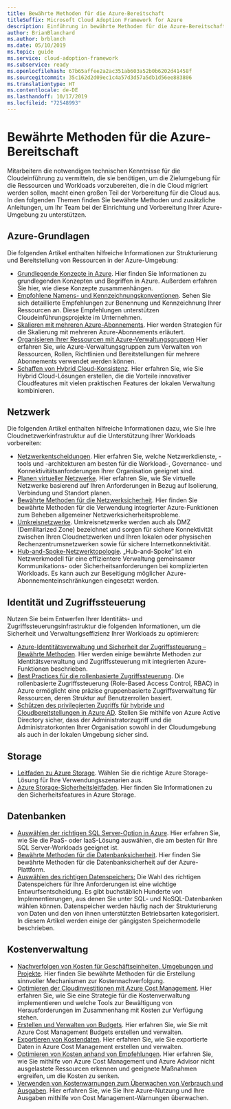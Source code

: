 ```yaml
---
title: Bewährte Methoden für die Azure-Bereitschaft
titleSuffix: Microsoft Cloud Adoption Framework for Azure
description: Einführung in bewährte Methoden für die Azure-Bereitschaft
author: BrianBlanchard
ms.author: brblanch
ms.date: 05/10/2019
ms.topic: guide
ms.service: cloud-adoption-framework
ms.subservice: ready
ms.openlocfilehash: 67b65affee2a2ac351ab603a52b0b6202d41458f
ms.sourcegitcommit: 35c162d2d09ec1c4a57d3d57a5db1d56ee883806
ms.translationtype: HT
ms.contentlocale: de-DE
ms.lasthandoff: 10/17/2019
ms.locfileid: "72548993"
---
```

# <a name="best-practices-for-azure-readiness"></a>Bewährte Methoden für die Azure-Bereitschaft

Mitarbeitern die notwendigen technischen Kenntnisse für die Cloudeinführung zu vermitteln, die sie benötigen, um die Zielumgebung für die Ressourcen und Workloads vorzubereiten, die in die Cloud migriert werden sollen, macht einen großen Teil der Vorbereitung für die Cloud aus. In den folgenden Themen finden Sie bewährte Methoden und zusätzliche Anleitungen, um Ihr Team bei der Einrichtung und Vorbereitung Ihrer Azure-Umgebung zu unterstützen.

## <a name="azure-fundamentals"></a>Azure-Grundlagen

Die folgenden Artikel enthalten hilfreiche Informationen zur Strukturierung und Bereitstellung von Ressourcen in der Azure-Umgebung:

- [Grundlegende Konzepte in Azure](../considerations/fundamental-concepts.md). Hier finden Sie Informationen zu grundlegenden Konzepten und Begriffen in Azure. Außerdem erfahren Sie hier, wie diese Konzepte zusammenhängen.
- [Empfohlene Namens- und Kennzeichnungskonventionen](../considerations/naming-and-tagging.md). Sehen Sie sich detaillierte Empfehlungen zur Benennung und Kennzeichnung Ihrer Ressourcen an. Diese Empfehlungen unterstützen Cloudeinführungsprojekte im Unternehmen.
- [Skalieren mit mehreren Azure-Abonnements](../considerations/scaling-subscriptions.md). Hier werden Strategien für die Skalierung mit mehreren Azure-Abonnements erläutert.
- [Organisieren Ihrer Ressourcen mit Azure-Verwaltungsgruppen](https://docs.microsoft.com/azure/governance/management-groups/?toc=https://docs.microsoft.com/azure/cloud-adoption-framework/toc.json&bc=https://docs.microsoft.com/azure/cloud-adoption-framework/_bread/toc.json) Hier erfahren Sie, wie Azure-Verwaltungsgruppen zum Verwalten von Ressourcen, Rollen, Richtlinien und Bereitstellungen für mehrere Abonnements verwendet werden können.
- [Schaffen von Hybrid Cloud-Konsistenz](../../infrastructure/misc/hybrid-consistency.md). Hier erfahren Sie, wie Sie Hybrid Cloud-Lösungen erstellen, die die Vorteile innovativer Cloudfeatures mit vielen praktischen Features der lokalen Verwaltung kombinieren.

## <a name="networking"></a>Netzwerk

Die folgenden Artikel enthalten hilfreiche Informationen dazu, wie Sie Ihre Cloudnetzwerkinfrastruktur auf die Unterstützung Ihrer Workloads vorbereiten:

- [Netzwerkentscheidungen](../considerations/network-decisions.md). Hier erfahren Sie, welche Netzwerkdienste, -tools und -architekturen am besten für die Workload-, Governance- und Konnektivitätsanforderungen Ihrer Organisation geeignet sind.
- [Planen virtueller Netzwerke](https://docs.microsoft.com/azure/virtual-network/virtual-network-vnet-plan-design-arm?toc=https://docs.microsoft.com/azure/cloud-adoption-framework/toc.json&bc=https://docs.microsoft.com/azure/cloud-adoption-framework/_bread/toc.json). Hier erfahren Sie, wie Sie virtuelle Netzwerke basierend auf Ihren Anforderungen in Bezug auf Isolierung, Verbindung und Standort planen.
- [Bewährte Methoden für die Netzwerksicherheit](https://docs.microsoft.com/azure/security/azure-security-network-security-best-practices?toc=https://docs.microsoft.com/azure/cloud-adoption-framework/toc.json&bc=https://docs.microsoft.com/azure/cloud-adoption-framework/_bread/toc.json). Hier finden Sie bewährte Methoden für die Verwendung integrierter Azure-Funktionen zum Beheben allgemeiner Netzwerksicherheitsprobleme.
- [Umkreisnetzwerke](./perimeter-networks.md). Umkreisnetzwerke werden auch als DMZ (Demilitarized Zone) bezeichnet und sorgen für sichere Konnektivität zwischen Ihren Cloudnetzwerken und Ihren lokalen oder physischen Rechenzentrumsnetzwerken sowie für sichere Internetkonnektivität.
- [Hub-and-Spoke-Netzwerktopologie](./hub-spoke-network-topology.md). „Hub-and-Spoke“ ist ein Netzwerkmodell für eine effizientere Verwaltung gemeinsamer Kommunikations- oder Sicherheitsanforderungen bei komplizierten Workloads. Es kann auch zur Beseitigung möglicher Azure-Abonnementeinschränkungen eingesetzt werden.

## <a name="identity-and-access-control"></a>Identität und Zugriffssteuerung

Nutzen Sie beim Entwerfen Ihrer Identitäts- und Zugriffssteuerungsinfrastruktur die folgenden Informationen, um die Sicherheit und Verwaltungseffizienz Ihrer Workloads zu optimieren:

- [Azure-Identitätsverwaltung und Sicherheit der Zugriffssteuerung – Bewährte Methoden](https://docs.microsoft.com/azure/security/azure-security-identity-management-best-practices?toc=https://docs.microsoft.com/azure/cloud-adoption-framework/toc.json&bc=https://docs.microsoft.com/azure/cloud-adoption-framework/_bread/toc.json). Hier werden einige bewährte Methoden zur Identitätsverwaltung und Zugriffssteuerung mit integrierten Azure-Funktionen beschrieben.
- [Best Practices für die rollenbasierte Zugriffssteuerung](./roles.md). Die rollenbasierte Zugriffssteuerung (Role-Based Access Control, RBAC) in Azure ermöglicht eine präzise gruppenbasierte Zugriffsverwaltung für Ressourcen, deren Struktur auf Benutzerrollen basiert.
- [Schützen des privilegierten Zugriffs für hybride und Cloudbereitstellungen in Azure AD](https://docs.microsoft.com/azure/active-directory/users-groups-roles/directory-admin-roles-secure?toc=https://docs.microsoft.com/azure/cloud-adoption-framework/toc.json&bc=https://docs.microsoft.com/azure/cloud-adoption-framework/_bread/toc.json). Stellen Sie mithilfe von Azure Active Directory sicher, dass der Administratorzugriff und die Administratorkonten Ihrer Organisation sowohl in der Cloudumgebung als auch in der lokalen Umgebung sicher sind.

## <a name="storage"></a>Storage

- [Leitfaden zu Azure Storage](../considerations/storage-guidance.md). Wählen Sie die richtige Azure Storage-Lösung für Ihre Verwendungsszenarien aus.
- [Azure Storage-Sicherheitsleitfaden](https://docs.microsoft.com/azure/storage/common/storage-security-guide?toc=https://docs.microsoft.com/azure/cloud-adoption-framework/toc.json&bc=https://docs.microsoft.com/azure/cloud-adoption-framework/_bread/toc.json). Hier finden Sie Informationen zu den Sicherheitsfeatures in Azure Storage.

## <a name="databases"></a>Datenbanken

- [Auswählen der richtigen SQL Server-Option in Azure](https://docs.microsoft.com/azure/sql-database/sql-database-paas-vs-sql-server-iaas?toc=https://docs.microsoft.com/azure/cloud-adoption-framework/toc.json&bc=https://docs.microsoft.com/azure/cloud-adoption-framework/_bread/toc.json). Hier erfahren Sie, wie Sie die PaaS- oder IaaS-Lösung auswählen, die am besten für Ihre SQL Server-Workloads geeignet ist.
- [Bewährte Methoden für die Datenbanksicherheit](https://docs.microsoft.com/azure/security/azure-database-security-best-practices?toc=https://docs.microsoft.com/azure/cloud-adoption-framework/toc.json&bc=https://docs.microsoft.com/azure/cloud-adoption-framework/_bread/toc.json). Hier finden Sie bewährte Methoden für die Datenbanksicherheit auf der Azure-Plattform.
- [Auswählen des richtigen Datenspeichers:](https://docs.microsoft.com/azure/architecture/guide/technology-choices/data-store-overview) Die Wahl des richtigen Datenspeichers für Ihre Anforderungen ist eine wichtige Entwurfsentscheidung. Es gibt buchstäblich Hunderte von Implementierungen, aus denen Sie unter SQL- und NoSQL-Datenbanken wählen können. Datenspeicher werden häufig nach der Strukturierung von Daten und den von ihnen unterstützten Betriebsarten kategorisiert. In diesem Artikel werden einige der gängigsten Speichermodelle beschrieben.

## <a name="cost-management"></a>Kostenverwaltung

- [Nachverfolgen von Kosten für Geschäftseinheiten, Umgebungen und Projekte](./track-costs.md). Hier finden Sie bewährte Methoden für die Erstellung sinnvoller Mechanismen zur Kostennachverfolgung.
- [Optimieren der Cloudinvestitionen mit Azure Cost Management](https://docs.microsoft.com/azure/cost-management/cost-mgt-best-practices?toc=https://docs.microsoft.com/azure/cloud-adoption-framework/toc.json&bc=https://docs.microsoft.com/azure/cloud-adoption-framework/_bread/toc.json). Hier erfahren Sie, wie Sie eine Strategie für die Kostenverwaltung implementieren und welche Tools zur Bewältigung von Herausforderungen im Zusammenhang mit Kosten zur Verfügung stehen.
- [Erstellen und Verwalten von Budgets](https://docs.microsoft.com/azure/cost-management/tutorial-acm-create-budgets?toc=https://docs.microsoft.com/azure/cloud-adoption-framework/toc.json&bc=https://docs.microsoft.com/azure/cloud-adoption-framework/_bread/toc.json). Hier erfahren Sie, wie Sie mit Azure Cost Management Budgets erstellen und verwalten.
- [Exportieren von Kostendaten](https://docs.microsoft.com/azure/cost-management/tutorial-export-acm-data?toc=https://docs.microsoft.com/azure/cloud-adoption-framework/toc.json&bc=https://docs.microsoft.com/azure/cloud-adoption-framework/_bread/toc.json). Hier erfahren Sie, wie Sie exportierte Daten in Azure Cost Management erstellen und verwalten.
- [Optimieren von Kosten anhand von Empfehlungen](https://docs.microsoft.com/azure/cost-management/tutorial-acm-opt-recommendations?toc=https://docs.microsoft.com/azure/cloud-adoption-framework/toc.json&bc=https://docs.microsoft.com/azure/cloud-adoption-framework/_bread/toc.json). Hier erfahren Sie, wie Sie mithilfe von Azure Cost Management und Azure Advisor nicht ausgelastete Ressourcen erkennen und geeignete Maßnahmen ergreifen, um die Kosten zu senken.
- [Verwenden von Kostenwarnungen zum Überwachen von Verbrauch und Ausgaben](https://docs.microsoft.com/azure/cost-management/cost-mgt-alerts-monitor-usage-spending?toc=https://docs.microsoft.com/azure/cloud-adoption-framework/toc.json&bc=https://docs.microsoft.com/azure/cloud-adoption-framework/_bread/toc.json). Hier erfahren Sie, wie Sie Ihre Azure-Nutzung und Ihre Ausgaben mithilfe von Cost Management-Warnungen überwachen.
